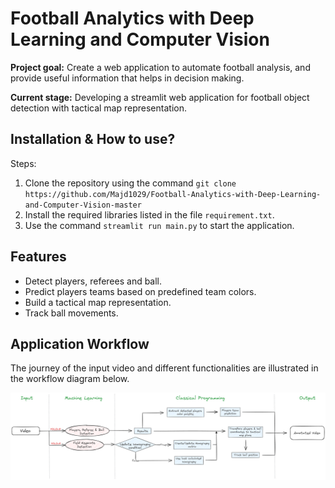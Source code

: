 
# Football Analytics with Deep Learning and Computer Vision

**Project goal:** Create a web application to automate football analysis, and provide useful information that helps in decision making.


**Current stage:** Developing a streamlit web application for football object detection with tactical map representation.



## Installation & How to use?

Steps:
1. Clone the repository using the command `git clone https://github.com/Majd1029/Football-Analytics-with-Deep-Learning-and-Computer-Vision-master `
2. Install the required libraries listed in the file `requirement.txt`.
3. Use the command `streamlit run main.py` to start the application.
    
## Features

- Detect players, referees and ball.
- Predict players teams based on predefined team colors.
- Build a tactical map representation.
- Track ball movements.


## Application Workflow

The journey of the input video and different functionalities are illustrated in the workflow diagram below.

![workflow diagram](285543151-8a934460-5f7f-4170-a2b2-d89c77fce2fe.png)
